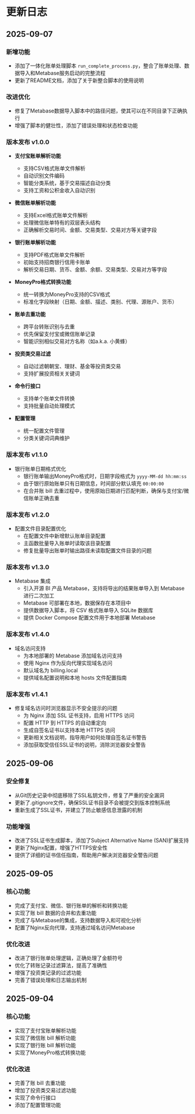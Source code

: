 # 更新日志

## 2025-09-07

### 新增功能
- 添加了一体化账单处理脚本 `run_complete_process.py`，整合了账单处理、数据导入和Metabase服务启动的完整流程
- 更新了README文档，添加了关于新整合脚本的使用说明

### 改进优化
- 修复了Metabase数据导入脚本中的路径问题，使其可以在不同目录下正确执行
- 增强了脚本的健壮性，添加了错误处理和状态检查功能

### 版本发布 v1.0.0
- **支付宝账单解析功能**
  - 支持CSV格式账单文件解析
  - 自动识别文件编码
  - 智能分类系统，基于交易描述自动分类
  - 支持工资和公积金收入自动识别

- **微信账单解析功能**
  - 支持Excel格式账单文件解析
  - 处理微信账单特有的双层表头结构
  - 正确解析交易时间、金额、交易类型、交易对方等关键字段

- **银行账单解析功能**
  - 支持PDF格式账单文件解析
  - 初始支持招商银行信用卡账单
  - 解析交易日期、货币、金额、余额、交易类型、交易对方等字段

- **MoneyPro格式转换功能**
  - 统一转换为MoneyPro支持的CSV格式
  - 标准化字段映射（日期、金额、描述、类别、代理、源账户、货币）

- **账单去重功能**
  - 跨平台转账识别与去重
  - 优先保留支付宝或微信账单记录
  - 智能识别相似交易对方名称（如a.k.a. 小黄蜂）

- **投资类交易过滤**
  - 自动过滤朝朝宝、理财、基金等投资类交易
  - 支持扩展投资相关关键词

- **命令行接口**
  - 支持单个账单文件转换
  - 支持批量自动处理模式

- **配置管理**
  - 统一配置文件管理
  - 分类关键词词典维护

### 版本发布 v1.1.0
- 银行账单日期格式优化
  - 银行账单输出MoneyPro格式时，日期字段格式为 `yyyy-MM-dd hh:mm:ss`
  - 由于银行原始账单只有日期信息，时间部分默认填充 `00:00:00`
  - 在合并账 bill 去重过程中，使用原始日期进行匹配判断，确保与支付宝/微信账单正确去重

### 版本发布 v1.2.0
- 配置文件目录配置优化
  - 在配置文件中新增默认账单目录配置
  - 主函数批量导入账单时读取该目录配置
  - 修复批量导出账单时输出路径未读取配置文件目录的问题

### 版本发布 v1.3.0
- Metabase 集成
  - 引入开源 BI 产品 Metabase，支持将导出的结果账单导入到 Metabase 进行二次加工
  - Metabase 可部署在本地，数据保存在本项目中
  - 提供数据导入脚本，将 CSV 格式账单导入 SQLite 数据库
  - 提供 Docker Compose 配置文件用于本地部署 Metabase

### 版本发布 v1.4.0
- 域名访问支持
  - 为本地部署的 Metabase 添加域名访问支持
  - 使用 Nginx 作为反向代理实现域名访问
  - 默认域名为 billing.local
  - 提供域名配置说明和本地 hosts 文件配置指南

### 版本发布 v1.4.1
- 修复域名访问时浏览器显示不安全提示的问题
  - 为 Nginx 添加 SSL 证书支持，启用 HTTPS 访问
  - 配置 HTTP 到 HTTPS 的自动重定向
  - 生成自签名证书以支持本地 HTTPS 访问
  - 更新相关文档说明，指导用户如何处理自签名证书警告
  - 添加获取受信任SSL证书的说明，消除浏览器安全警告

## 2025-09-06

### 安全修复
- 从Git历史记录中彻底移除了SSL私钥文件，修复了严重的安全漏洞
- 更新了.gitignore文件，确保SSL证书目录不会被提交到版本控制系统
- 重新生成了SSL证书，并建立了防止敏感信息泄露的机制

### 功能增强
- 改进了SSL证书生成脚本，添加了Subject Alternative Name (SAN)扩展支持
- 更新了Nginx配置，增强了HTTPS安全性
- 提供了详细的证书信任指南，帮助用户解决浏览器安全警告问题

## 2025-09-05

### 核心功能
- 完成了支付宝、微信、银行账单的解析和转换功能
- 实现了账 bill 数据的合并和去重功能
- 完成了与Metabase的集成，支持数据导入和可视化分析
- 配置了Nginx反向代理，支持通过域名访问Metabase

### 优化改进
- 改进了银行账单处理逻辑，正确处理了金额符号
- 优化了转账记录过滤算法，提高了准确性
- 增强了投资类记录的过滤功能
- 完善了错误处理和日志输出机制

## 2025-09-04

### 核心功能
- 实现了支付宝账单解析功能
- 实现了微信账 bill 解析功能
- 实现了银行账 bill 解析功能
- 实现了MoneyPro格式转换功能

### 优化改进
- 完善了账 bill 去重功能
- 增加了投资类交易过滤功能
- 实现了命令行接口
- 添加了配置管理功能
